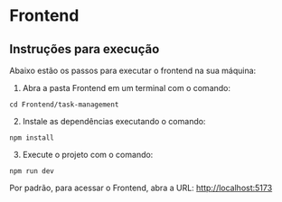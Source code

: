 # Frontend

## Instruções para execução

Abaixo estão os passos para executar o frontend na sua máquina:

1. Abra a pasta Frontend em um terminal com o comando:
```
cd Frontend/task-management
```
2. Instale as dependências executando o comando:
```
npm install
```
3. Execute o projeto com o comando:
```
npm run dev
```

Por padrão, para acessar o Frontend, abra a URL: [http://localhost:5173](http://localhost:5173)
